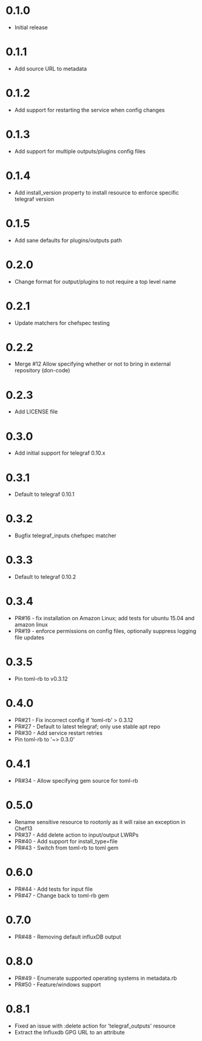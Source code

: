 # 0.1.0
- Initial release

# 0.1.1
- Add source URL to metadata

# 0.1.2
- Add support for restarting the service when config changes

# 0.1.3
- Add support for multiple outputs/plugins config files

# 0.1.4
- Add install_version property to install resource to enforce specific telegraf version

# 0.1.5
- Add sane defaults for plugins/outputs path

# 0.2.0
- Change format for output/plugins to not require a top level name

# 0.2.1
- Update matchers for chefspec testing

# 0.2.2
- Merge #12 Allow specifying whether or not to bring in external repository (don-code)

# 0.2.3
- Add LICENSE file

# 0.3.0
- Add initial support for telegraf 0.10.x

# 0.3.1
- Default to telegraf 0.10.1

# 0.3.2
- Bugfix telegraf_inputs chefspec matcher

# 0.3.3
- Default to telegraf 0.10.2

# 0.3.4
- PR#16 - fix installation on Amazon Linux; add tests for ubuntu 15.04 and amazon linux
- PR#19 - enforce permissions on config files, optionally suppress logging file updates

# 0.3.5
- Pin toml-rb to v0.3.12

# 0.4.0
- PR#21 - Fix incorrect config if 'toml-rb' > 0.3.12
- PR#27 - Default to latest telegraf; only use stable apt repo
- PR#30 - Add service restart retries
- Pin toml-rb to '~> 0.3.0'

# 0.4.1
- PR#34 - Allow specifying gem source for toml-rb

# 0.5.0
- Rename sensitive resource to rootonly as it will raise an exception in Chef13
- PR#37 - Add delete action to input/output LWRPs
- PR#40 - Add support for install_type=file
- PR#43 - Switch from toml-rb to toml gem

# 0.6.0
- PR#44 - Add tests for input file
- PR#47 - Change back to toml-rb gem

# 0.7.0
- PR#48 - Removing default influxDB output

# 0.8.0
- PR#49 - Enumerate supported operating systems in metadata.rb
- PR#50 - Feature/windows support

# 0.8.1
- Fixed an issue with :delete action for 'telegraf_outputs' resource
- Extract the Influxdb GPG URL to an attribute
